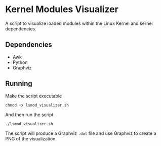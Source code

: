 # Kernel Modules Visualizer

A script to visualize loaded modules within the Linux Kernel and kernel dependencies.

## Dependencies 

- Awk
- Python
- Graphviz

## Running

Make the script executable

```chmod +x lsmod_visualizer.sh```

And then run the script

```./lsmod_visualizer.sh```

The script will produce a Graphviz `.dot` file and use Graphviz to create a PNG of the visualization.
